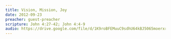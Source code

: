 ```yaml
---
title: Vision, Mission, Joy
date: 2012-09-23
preacher: guest-preacher
scripture: John 4:27-42; John 4:4-9
audio: https://drive.google.com/file/d/1K9roBFEMuuC9sdhU64kBJ5065moerxrX/view
---
```

